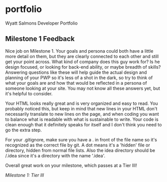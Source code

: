 # portfolio
Wyatt Salmons Developer Portfolio

## Milestone 1 Feedback
Nice job on Milestone 1. Your goals and persona could both have a little more detail on them, but they are clearly connected to each other and still get your point across. What kind of company does this guy work for? Is he design focused, or looking for back-end ability, or maybe breadth of skills? Answering questions like these will help guide the actual design and planning of your PWP so it's less of a shot in the dark, so try to think of what your goals are and how that would be reflected in a persona of someone looking at your site. You may not know all these answers yet, but it's helpful to consider.

Your HTML looks really great and is very organized and easy to read. You probably noticed this, but keep in mind that new lines in your HTML don't necessarily translate to new lines on the page, and when coding you want to balance what is readable with what is sustainable to write. Your code is clean enough that it definitely speaks for itself and I don't think you need to go the extra step.

For your .gitignore, make sure you have a . in front of the file name so it's recognized as the correct file by git. A dot means it's a 'hidden' file or directory, hidden from normal file lists. Also the idea directory should be /.idea since it's a directory with the name '.idea'.

Overall great work on your milestone, which passes at a Tier III!

*Milestone 1: Tier III*
